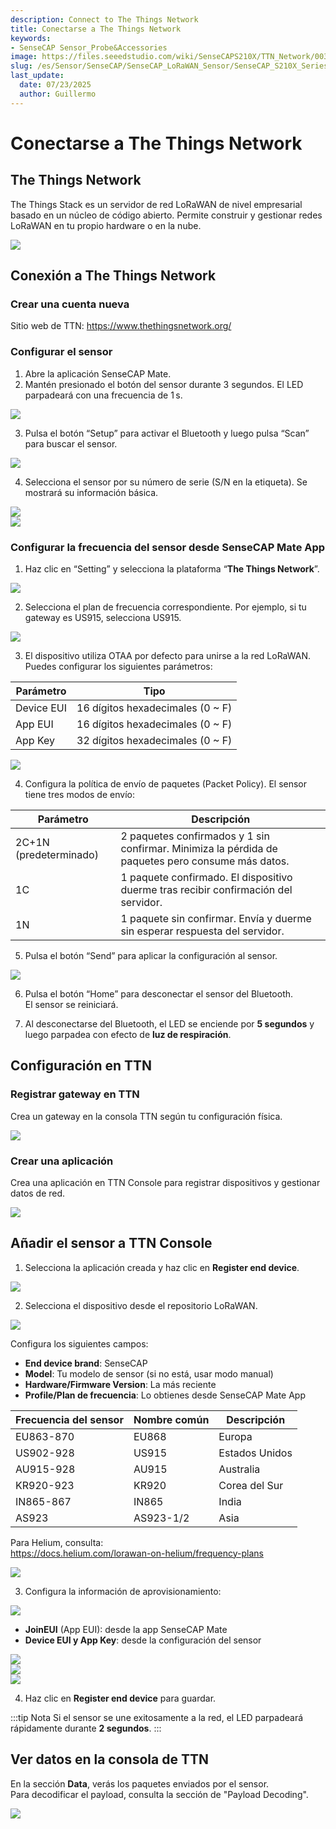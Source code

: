```yaml
---
description: Connect to The Things Network
title: Conectarse a The Things Network
keywords:
- SenseCAP Sensor_Probe&Accessories
image: https://files.seeedstudio.com/wiki/SenseCAPS210X/TTN_Network/003.webp
slug: /es/Sensor/SenseCAP/SenseCAP_LoRaWAN_Sensor/SenseCAP_S210X_Series/tutorial/How-to-Connect-SenseCAP-S210X-to-The-Things-Network
last_update:
  date: 07/23/2025
  author: Guillermo
---
```


# Conectarse a The Things Network

## The Things Network  
The Things Stack es un servidor de red LoRaWAN de nivel empresarial basado en un núcleo de código abierto. Permite construir y gestionar redes LoRaWAN en tu propio hardware o en la nube.

![](https://files.seeedstudio.com/wiki/SenseCAPS210X/TTN_Network/003.png)

## Conexión a The Things Network

### Crear una cuenta nueva  
Sitio web de TTN: <https://www.thethingsnetwork.org/>

### Configurar el sensor

1. Abre la aplicación SenseCAP Mate.  
2. Mantén presionado el botón del sensor durante 3 segundos. El LED parpadeará con una frecuencia de 1 s.  

![](https://files.seeedstudio.com/wiki/SenseCAPS210X/TTN_Network/004.png)

3. Pulsa el botón “Setup” para activar el Bluetooth y luego pulsa “Scan” para buscar el sensor.  

![](https://files.seeedstudio.com/wiki/SenseCAPS210X/TTN_Network/005.png)

4. Selecciona el sensor por su número de serie (S/N en la etiqueta). Se mostrará su información básica.

![](https://files.seeedstudio.com/wiki/SenseCAPS210X/TTN_Network/006.png)  
![](https://files.seeedstudio.com/wiki/SenseCAPS210X/TTN_Network/007.png)

### Configurar la frecuencia del sensor desde SenseCAP Mate App

1. Haz clic en “Setting” y selecciona la plataforma “**The Things Network**”.

![](https://files.seeedstudio.com/wiki/SenseCAPS210X/TTN_Network/008.png)

2. Selecciona el plan de frecuencia correspondiente. Por ejemplo, si tu gateway es US915, selecciona US915.

![](https://files.seeedstudio.com/wiki/SenseCAPS210X/TTN_Network/009.png)

3. El dispositivo utiliza OTAA por defecto para unirse a la red LoRaWAN. Puedes configurar los siguientes parámetros:

| **Parámetro** | **Tipo** |
|--------------|----------|
| Device EUI   | 16 dígitos hexadecimales (0 ~ F) |
| App EUI      | 16 dígitos hexadecimales (0 ~ F) |
| App Key      | 32 dígitos hexadecimales (0 ~ F) |

![](https://files.seeedstudio.com/wiki/SenseCAPS210X/TTN_Network/0010.png)

4. Configura la política de envío de paquetes (Packet Policy). El sensor tiene tres modos de envío:

| **Parámetro** | **Descripción** |
|--------------|------------------|
| 2C+1N (predeterminado) | 2 paquetes confirmados y 1 sin confirmar. Minimiza la pérdida de paquetes pero consume más datos. |
| 1C | 1 paquete confirmado. El dispositivo duerme tras recibir confirmación del servidor. |
| 1N | 1 paquete sin confirmar. Envía y duerme sin esperar respuesta del servidor. |

5. Pulsa el botón “Send” para aplicar la configuración al sensor.

![](https://files.seeedstudio.com/wiki/SenseCAPS210X/TTN_Network/0011.png)

6. Pulsa el botón “Home” para desconectar el sensor del Bluetooth.  
   El sensor se reiniciará.

7. Al desconectarse del Bluetooth, el LED se enciende por **5 segundos** y luego parpadea con efecto de **luz de respiración**.

## Configuración en TTN

### Registrar gateway en TTN
Crea un gateway en la consola TTN según tu configuración física.

![](https://files.seeedstudio.com/wiki/SenseCAPS210X/TTN_Network/0012.png)

### Crear una aplicación
Crea una aplicación en TTN Console para registrar dispositivos y gestionar datos de red.

![](https://files.seeedstudio.com/wiki/SenseCAPS210X/TTN_Network/0013.png)

## Añadir el sensor a TTN Console

1. Selecciona la aplicación creada y haz clic en **Register end device**.

![](https://files.seeedstudio.com/wiki/SenseCAPS210X/TTN_Network/0014.png)

2. Selecciona el dispositivo desde el repositorio LoRaWAN.

![](https://files.seeedstudio.com/wiki/SenseCAPS210X/TTN_Network/0015.png)

Configura los siguientes campos:

- **End device brand**: SenseCAP  
- **Model**: Tu modelo de sensor (si no está, usar modo manual)  
- **Hardware/Firmware Version**: La más reciente  
- **Profile/Plan de frecuencia**: Lo obtienes desde SenseCAP Mate App

| **Frecuencia del sensor** | **Nombre común** | **Descripción** |
|---------------------------|------------------|------------------|
| EU863-870                 | EU868            | Europa |
| US902-928                 | US915            | Estados Unidos |
| AU915-928                 | AU915            | Australia |
| KR920-923                 | KR920            | Corea del Sur |
| IN865-867                 | IN865            | India |
| AS923                    | AS923-1/2        | Asia |

Para Helium, consulta:  
https://docs.helium.com/lorawan-on-helium/frequency-plans

![](https://files.seeedstudio.com/wiki/SenseCAPS210X/TTN_Network/0017.png)

3. Configura la información de aprovisionamiento:

![](https://files.seeedstudio.com/wiki/SenseCAPS210X/TTN_Network/0018.png)

- **JoinEUI** (App EUI): desde la app SenseCAP Mate  
- **Device EUI y App Key**: desde la configuración del sensor

![](https://files.seeedstudio.com/wiki/SenseCAPS210X/TTN_Network/0019.png)  
![](https://files.seeedstudio.com/wiki/SenseCAPS210X/TTN_Network/0020.png)  
![](https://files.seeedstudio.com/wiki/SenseCAPS210X/TTN_Network/0021.png)

4. Haz clic en **Register end device** para guardar.

:::tip Nota
Si el sensor se une exitosamente a la red, el LED parpadeará rápidamente durante **2 segundos**.
:::

## Ver datos en la consola de TTN

En la sección **Data**, verás los paquetes enviados por el sensor.  
Para decodificar el payload, consulta la sección de "Payload Decoding".

![](https://files.seeedstudio.com/wiki/SenseCAPS210X/TTN_Network/0022.png)
